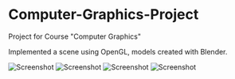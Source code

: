 # Computer-Graphics-Project
Project for Course "Computer Graphics"

Implemented a scene using OpenGL, models created with Blender.

![Screenshot](html/View_One.png)
![Screenshot](html/View_Two.png)
![Screenshot](html/View_Three.png)
![Screenshot](html/View_Four.png)

